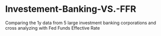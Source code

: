 # Investement-Banking-VS.-FFR
 Comparing the 1y data from 5 large investment banking corporations  and cross analyzing with Fed Funds Effective Rate
